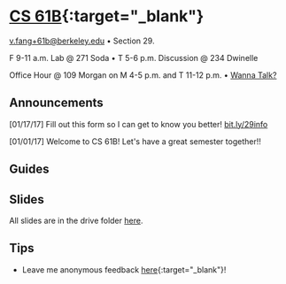 # [CS 61B](http://www.datastructur.es){:target="_blank"}
[v.fang+61b@berkeley.edu](mailto:v.fang+61b@berkeley.edu) • Section 29.

F 9-11 a.m. Lab @ 271 Soda • T 5-6 p.m. Discussion @ 234 Dwinelle

Office Hour @ 109 Morgan on M 4-5 p.m. and T 11-12 p.m. • <a href="#appt" id="appointment">Wanna Talk?</a>

## Announcements

[01/17/17] Fill out this form so I can get to know you better!
[bit.ly/29info](http://bit.ly/29info)

[01/01/17] Welcome to CS 61B! Let's have a great semester together!!

## Guides

## Slides
All slides are in the drive folder
[here](https://drive.google.com/open?id=0B9mQMt3if0-MamROVlQyb3lwQTg).

## Tips
* Leave me anonymous feedback [here](https://docs.google.com/forms/d/1j2WmiTn4cWmJqtrFQk5J4NOGAbJINWJpAJDQ3TDtucI/viewform){:target="_blank"}!
